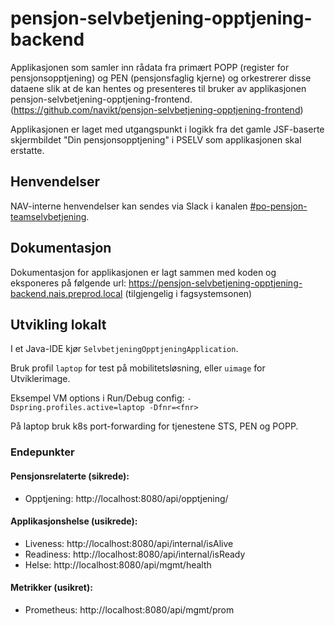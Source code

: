# pensjon-selvbetjening-opptjening-backend
Applikasjonen som samler inn rådata fra primært POPP 
(register for pensjonsopptjening) og PEN (pensjonsfaglig kjerne) og orkestrerer disse dataene slik at de kan hentes
 og presenteres til bruker av applikasjonen pensjon-selvbetjening-opptjening-frontend. (https://github.com/navikt/pensjon-selvbetjening-opptjening-frontend)

Applikasjonen er laget med utgangspunkt i logikk fra det gamle JSF-baserte skjermbildet "Din pensjonsopptjening" i PSELV som applikasjonen skal erstatte.

## Henvendelser

NAV-interne henvendelser kan sendes via Slack i kanalen [#po-pensjon-teamselvbetjening](https://nav-it.slack.com/archives/C014M7U1GBY).

## Dokumentasjon
Dokumentasjon for applikasjonen er lagt sammen med koden og eksponeres på følgende url: https://pensjon-selvbetjening-opptjening-backend.nais.preprod.local
(tilgjengelig i fagsystemsonen)

## Utvikling lokalt

I et Java-IDE kjør `SelvbetjeningOpptjeningApplication`.

Bruk profil `laptop` for test på mobilitetsløsning, eller `uimage` for Utviklerimage.

Eksempel VM options i Run/Debug config: `-Dspring.profiles.active=laptop -Dfnr=<fnr>`

På laptop bruk k8s port-forwarding for tjenestene STS, PEN og POPP.

### Endepunkter

#### Pensjonsrelaterte (sikrede):
* Opptjening: http://localhost:8080/api/opptjening/

#### Applikasjonshelse (usikrede):
* Liveness: http://localhost:8080/api/internal/isAlive
* Readiness: http://localhost:8080/api/internal/isReady
* Helse: http://localhost:8080/api/mgmt/health

#### Metrikker (usikret):
* Prometheus: http://localhost:8080/api/mgmt/prom
